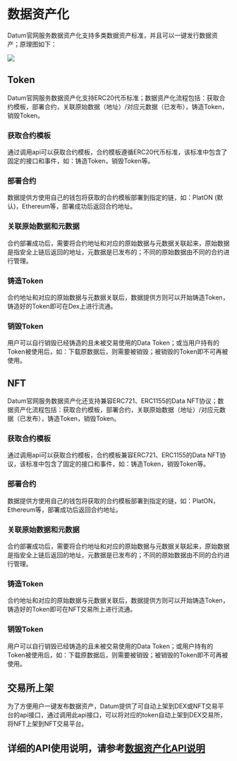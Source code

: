 # 数据资产化

Datum官网服务数据资产化支持多类数据资产标准，并且可以一键发行数据资产；原理图如下：

![][数据资产化]

## Token

Datum官网服务数据资产化支持ERC20代币标准；数据资产化流程包括：获取合约模板，部署合约，关联原始数据（地址）/对应元数据（已发布），铸造Token，销毁Token。

### 获取合约模板

通过调用api可以获取合约模板，合约模板遵循ERC20代币标准，该标准中包含了固定的接口和事件，如：铸造Token，销毁Token等。

### 部署合约

数据提供方使用自己的钱包将获取的合约模板部署到指定的链，如：PlatON (默认)，Ethereum等，部署成功后返回合约地址。

### 关联原始数据和元数据

合约部署成功后，需要将合约地址和对应的原始数据与元数据关联起来，原始数据是指安全上链后返回的地址，元数据是已发布的；不同的原始数据由不同的合约进行管理。

### 铸造Token

合约地址和对应的原始数据与元数据关联后，数据提供方则可以开始铸造Token，铸造好的Token即可在Dex上进行流通。

### 销毁Token

用户可以自行销毁已经铸造的且未被交易使用的Data Token；或当用户持有的Token被使用后，如：下载原数据后，则需要被销毁；被销毁的Token即不可再被使用。

## NFT

Datum官网服务数据资产化还支持兼容ERC721、ERC1155的Data NFT协议；数据资产化流程包括：获取合约模板，部署合约，关联原始数据（地址）/对应元数据（已发布），铸造Token，销毁Token。

### 获取合约模板

通过调用api可以获取合约模板，合约模板兼容ERC721、ERC1155的Data NFT协议，该标准中包含了固定的接口和事件，如：铸造Token，销毁Token等。

### 部署合约

数据提供方使用自己的钱包将获取的合约模板部署到指定的链，如：PlatON，Ethereum等，部署成功后返回合约地址。

### 关联原始数据和元数据

合约部署成功后，需要将合约地址和对应的原始数据与元数据关联起来，原始数据是指安全上链后返回的地址，元数据是已发布的；不同的原始数据由不同的合约进行管理。

### 铸造Token

合约地址和对应的原始数据与元数据关联后，数据提供方则可以开始铸造Token，铸造好的Token即可在NFT交易所上进行流通。

### 销毁Token

用户可以自行销毁已经铸造的且未被交易使用的Data Token；或用户持有的Token被使用后，如：下载原数据后，则需要被销毁；被销毁的Token即不可再被使用。

## 交易所上架

为了方便用户一键发布数据资产，Datum提供了可自动上架到DEX或NFT交易平台的api接口，通过调用此api接口，可以将对应的token自动上架到DEX交易所，将NFT上架到NFT交易平台。


## 详细的API使用说明，请参考[数据资产化API说明][api desc]



[数据资产化]: /img/data_capitalization.png
[api desc]: ../API说明/数据资产化.md
 